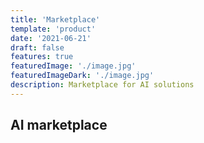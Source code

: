 ```yaml
---
title: 'Marketplace'
template: 'product'
date: '2021-06-21'
draft: false
features: true
featuredImage: './image.jpg'
featuredImageDark: './image.jpg'
description: Marketplace for AI solutions
---
```


## AI marketplace